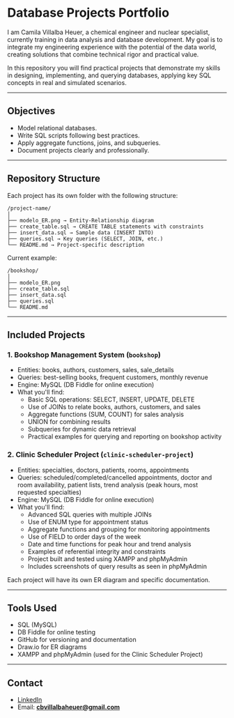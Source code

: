 # Database Projects Portfolio

I am Camila Villalba Heuer, a chemical engineer and nuclear specialist, currently training in data analysis and database development. My goal is to integrate my engineering experience with the potential of the data world, creating solutions that combine technical rigor and practical value.

In this repository you will find practical projects that demonstrate my skills in designing, implementing, and querying databases, applying key SQL concepts in real and simulated scenarios.

---

## Objectives

- Model relational databases.
- Write SQL scripts following best practices.
- Apply aggregate functions, joins, and subqueries.
- Document projects clearly and professionally.

---

## Repository Structure

Each project has its own folder with the following structure:

```
/project-name/
│
├── modelo_ER.png → Entity-Relationship diagram
├── create_table.sql → CREATE TABLE statements with constraints
├── insert_data.sql → Sample data (INSERT INTO)
├── queries.sql → Key queries (SELECT, JOIN, etc.)
└── README.md → Project-specific description
```

Current example:

```
/bookshop/
│
├── modelo_ER.png
├── create_table.sql
├── insert_data.sql
├── queries.sql
└── README.md
```

---

## Included Projects

### 1. Bookshop Management System (`bookshop`)

- Entities: books, authors, customers, sales, sale_details
- Queries: best-selling books, frequent customers, monthly revenue
- Engine: MySQL (DB Fiddle for online execution)
- What you'll find:
  - Basic SQL operations: SELECT, INSERT, UPDATE, DELETE
  - Use of JOINs to relate books, authors, customers, and sales
  - Aggregate functions (SUM, COUNT) for sales analysis
  - UNION for combining results
  - Subqueries for dynamic data retrieval
  - Practical examples for querying and reporting on bookshop activity

### 2. Clinic Scheduler Project (`clinic-scheduler-project`)

- Entities: specialties, doctors, patients, rooms, appointments
- Queries: scheduled/completed/cancelled appointments, doctor and room availability, patient lists, trend analysis (peak hours, most requested specialties)
- Engine: MySQL (DB Fiddle for online execution)
- What you'll find:
  - Advanced SQL queries with multiple JOINs
  - Use of ENUM type for appointment status
  - Aggregate functions and grouping for monitoring appointments
  - Use of FIELD to order days of the week
  - Date and time functions for peak hour and trend analysis
  - Examples of referential integrity and constraints
  - Project built and tested using XAMPP and phpMyAdmin
  - Includes screenshots of query results as seen in phpMyAdmin

Each project will have its own ER diagram and specific documentation.

---

## Tools Used

- SQL (MySQL)
- DB Fiddle for online testing
- GitHub for versioning and documentation
- Draw.io for ER diagrams
- XAMPP and phpMyAdmin (used for the Clinic Scheduler Project)

---

## Contact

- [LinkedIn](https://www.linkedin.com/in/camilavheuer)
- Email: **cbvillalbaheuer@gmail.com**
